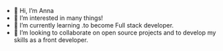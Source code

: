 - 👋 Hi, I’m Anna
- 👀 I’m interested in many things!
- 🌱 I’m currently learning .to become Full stack developer.
- 💞️ I’m looking to collaborate on open source projects and to develop my skills as a front developer.

<!---
MaiaMid/MaiaMid is a ✨ special ✨ repository because its `README.md` (this file) appears on your GitHub profile.
You can click the Preview link to take a look at your changes.
--->
